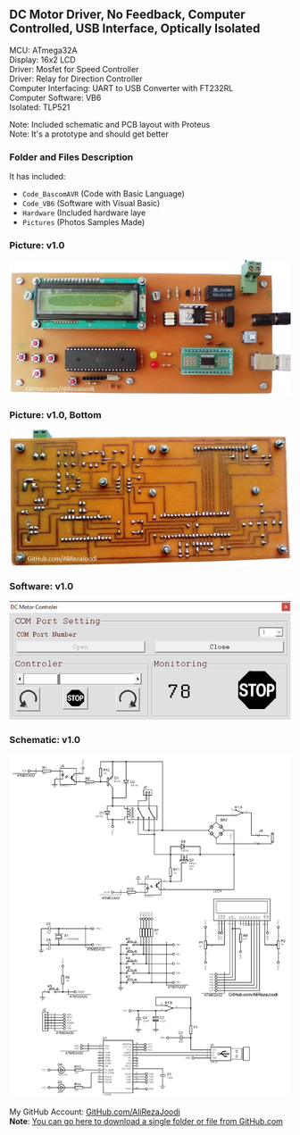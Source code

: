 ## DC Motor Driver, No Feedback, Computer Controlled, USB Interface, Optically Isolated

MCU:			ATmega32A  
Display:        	16x2 LCD  
Driver: 		Mosfet for Speed Controller  
Driver:			Relay for Direction Controller  
Computer Interfacing:	UART to USB Converter with FT232RL  
Computer Software:	VB6  
Isolated:		TLP521	

Note: Included schematic and PCB layout with Proteus  
Note: It's a prototype and should get better 

### Folder and Files Description
It has included:
- `Code_BascomAVR` (Code with Basic Language)
- `Code_VB6` (Software with Visual Basic)
- `Hardware` (Included hardware laye
- `Pictures` (Photos Samples Made)

### Picture: v1.0
![](Pictures/v1.0.jpg)

### Picture: v1.0, Bottom
![](Pictures/v1.0_Bottom.jpg)

### Software: v1.0
![](Code_VB6/v1.0.png)

### Schematic: v1.0
![](Hardware/v1.0.png)

My GitHub Account: [GitHub.com/AliRezaJoodi](https://github.com/AliRezaJoodi)  
**Note**: [You can go here to download a single folder or file from GitHub.com](https://minhaskamal.github.io/DownGit/#/home)
